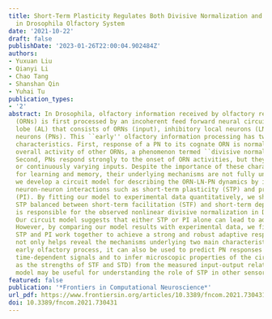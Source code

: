 ```yaml
---
title: Short-Term Plasticity Regulates Both Divisive Normalization and Adaptive Responses
  in Drosophila Olfactory System
date: '2021-10-22'
draft: false
publishDate: '2023-01-26T22:00:04.902484Z'
authors:
- Yuxuan Liu
- Qianyi Li
- Chao Tang
- Shanshan Qin
- Yuhai Tu
publication_types:
- '2'
abstract: In Drosophila, olfactory information received by olfactory receptor neurons
  (ORNs) is first processed by an incoherent feed forward neural circuit in the antennal
  lobe (AL) that consists of ORNs (input), inhibitory local neurons (LNs), and projection
  neurons (PNs). This ``early'' olfactory information processing has two important
  characteristics. First, response of a PN to its cognate ORN is normalized by the
  overall activity of other ORNs, a phenomenon termed ``divisive normalization.''
  Second, PNs respond strongly to the onset of ORN activities, but they adapt to prolonged
  or continuously varying inputs. Despite the importance of these characteristics
  for learning and memory, their underlying mechanisms are not fully understood. Here,
  we develop a circuit model for describing the ORN-LN-PN dynamics by including key
  neuron-neuron interactions such as short-term plasticity (STP) and presynaptic inhibition
  (PI). By fitting our model to experimental data quantitatively, we show that a strong
  STP balanced between short-term facilitation (STF) and short-term depression (STD)
  is responsible for the observed nonlinear divisive normalization in Drosophila.
  Our circuit model suggests that either STP or PI alone can lead to adaptive response.
  However, by comparing our model results with experimental data, we find that both
  STP and PI work together to achieve a strong and robust adaptive response. Our model
  not only helps reveal the mechanisms underlying two main characteristics of the
  early olfactory process, it can also be used to predict PN responses to arbitrary
  time-dependent signals and to infer microscopic properties of the circuit (such
  as the strengths of STF and STD) from the measured input-output relation. Our circuit
  model may be useful for understanding the role of STP in other sensory systems.
featured: false
publication: '*Frontiers in Computational Neuroscience*'
url_pdf: https://www.frontiersin.org/articles/10.3389/fncom.2021.730431
doi: 10.3389/fncom.2021.730431
---
```


